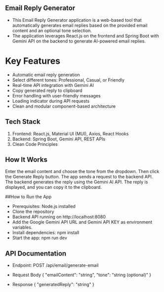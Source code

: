 ## Email Reply Generator
- This Email Reply Generator application is a web-based tool that automatically generates email replies based on the provided email content and an optional tone selection. 
- The application leverages React.js on the frontend and Spring Boot with Gemini API on the backend to generate AI-powered email replies.

# Key Features
- Automatic email reply generation
- Select different tones: Professional, Casual, or Friendly
- Real-time API integration with Gemini AI
- Copy generated reply to clipboard
- Error handling with user-friendly messages
- Loading indicator during API requests
- Clean and modular component-based architecture

## Tech Stack
1. Frontend: React.js, Material UI (MUI), Axios, React Hooks
2. Backend: Spring Boot, Gemini API, REST APIs
3. Clean Code Principles

## How It Works
Enter the email content and choose the tone from the dropdown. Then click the Generate Reply button.
The app sends a request to the backend API. The backend generates the reply using the Gemini AI API.
The reply is displayed, and you can copy it to the clipboard.

##How to Run the App
- Prerequisites: Node.js installed
- Clone the repository
- Backend API running on http://localhost:8080
- Add the Google Gemini API URL and Gemini API KEY as environment variables.
- Install dependencies: npm install
- Start the app: npm run dev

## API Documentation
- Endpoint: POST /api/email/generate-email
- Request Body
  {
    "emailContent": "string",
    "tone": "string (optional)"
  }

- Response
  {
    "generatedReply": "string"
  }
